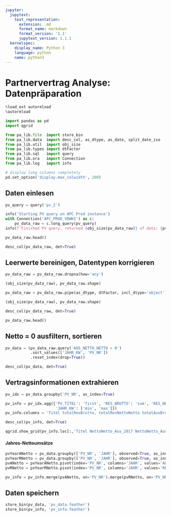 ```yaml
---
jupyter:
  jupytext:
    text_representation:
      extension: .md
      format_name: markdown
      format_version: '1.1'
      jupytext_version: 1.1.1
  kernelspec:
    display_name: Python 3
    language: python
    name: python3
---
```


<!-- #region {"pycharm": {}} -->
# Partnervertrag Analyse: Datenpräparation
<!-- #endregion -->

```python pycharm={"is_executing": false}
%load_ext autoreload
%autoreload

import pandas as pd
import qgrid

from pa_lib.file  import store_bin
from pa_lib.data  import desc_col, as_dtype, as_date, split_date_iso
from pa_lib.util  import obj_size
from pa_lib.types import dtFactor
from pa_lib.sql   import query
from pa_lib.ora   import Connection
from pa_lib.log   import info

# display long columns completely
pd.set_option('display.max_colwidth', 200)
```

<!-- #region {"pycharm": {}} -->
## Daten einlesen
<!-- #endregion -->

```python pycharm={}
pv_query = query('pv_2')
```

```python pycharm={}
info('Starting PV query on APC Prod instance')
with Connection('APC_PROD_VDWH1') as c:
    pv_data_raw = c.long_query(pv_query)
info(f'Finished PV query, returned {obj_size(pv_data_raw)} of data: {pv_data_raw.shape}')
```

```python pycharm={}
pv_data_raw.head()
```

```python pycharm={}
desc_col(pv_data_raw, det=True)
```

<!-- #region {"pycharm": {}} -->
## Leerwerte bereinigen, Datentypen korrigieren
<!-- #endregion -->

```python pycharm={}
pv_data_raw = pv_data_raw.dropna(how='any')
```

```python pycharm={}
(obj_size(pv_data_raw), pv_data_raw.shape)
```

```python pycharm={}
pv_data_raw = pv_data_raw.pipe(as_dtype, dtFactor, incl_dtype='object')
```

```python pycharm={}
(obj_size(pv_data_raw), pv_data_raw.shape)
```

```python pycharm={}
desc_col(pv_data_raw, det=True)
```

```python pycharm={}
pv_data_raw.head()
```

<!-- #region {"pycharm": {}} -->
## Netto = 0 ausfiltern, sortieren
<!-- #endregion -->

```python pycharm={}
pv_data = (pv_data_raw.query('AUS_NETTO_NETTO > 0')
           .sort_values(['JAHR_KW', 'PV_NR'])
           .reset_index(drop=True))
```

```python pycharm={}
desc_col(pv_data, det=True)
```

## Vertragsinformationen extrahieren

```python
pv_idx = pv_data.groupby('PV_NR', as_index=True)
```

```python
pv_info = pv_idx.agg({'PV_TITEL': 'first', 'RES_BRUTTO': 'sum', 'RES_NETTO_NETTO': 'sum', 'AUS_BRUTTO': 'sum', 'AUS_NETTO_NETTO': 'sum', 'PARTNER_NR': 'last', 'PARTNER': 'last',
                      'JAHR_KW': ['min', 'max']})
pv_info.columns = 'Titel totalResBrutto, totalResNettoNetto totalAusBrutto totalAusNettoNetto partnerNr Partner firstKw lastKw'.split()
```

```python
desc_col(pv_info, det=True)
```

```python
qgrid.show_grid(pv_info.loc[:,'Titel NettoNetto_Aus_2017 NettoNetto_Aus_2018 NettoNetto_Aus_2019'.split()])
```

#### Jahres-Nettoumsätze

```python
pvYearANetto = pv_data.groupby(['PV_NR', 'JAHR'], observed=True, as_index=False)[['AUS_NETTO_NETTO']].agg('sum')
pvYearRNetto = pv_data.groupby(['PV_NR', 'JAHR'], observed=True, as_index=False)[['RES_NETTO_NETTO']].agg('sum')
pvANetto = pvYearANetto.pivot(index='PV_NR', columns='JAHR', values='AUS_NETTO_NETTO').fillna(0).add_prefix('NettoNetto_Aus_')
pvRNetto = pvYearRNetto.pivot(index='PV_NR', columns='JAHR', values='RES_NETTO_NETTO').fillna(0).add_prefix('NettoNetto_Res_')
```

```python
pv_info = pv_info.merge(pvANetto, on='PV_NR').merge(pvRNetto, on='PV_NR')
```

<!-- #region {"pycharm": {}} -->
## Daten speichern
<!-- #endregion -->

```python pycharm={}
store_bin(pv_data, 'pv_data.feather')
store_bin(pv_info, 'pv_info.feather')
```
